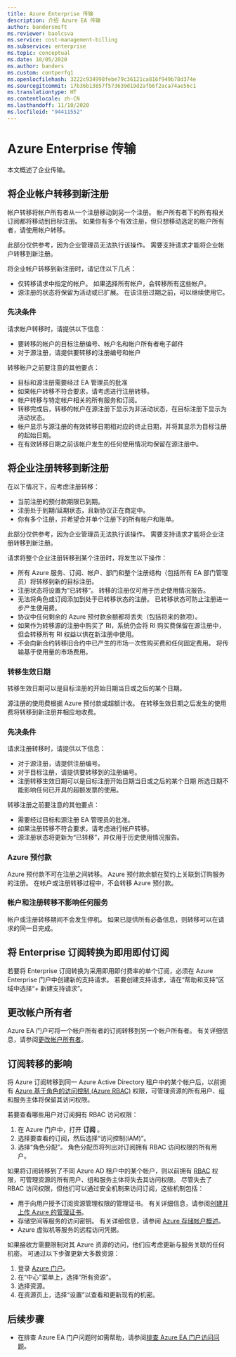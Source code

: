 ```yaml
---
title: Azure Enterprise 传输
description: 介绍 Azure EA 传输
author: bandersmsft
ms.reviewer: baolcsva
ms.service: cost-management-billing
ms.subservice: enterprise
ms.topic: conceptual
ms.date: 10/05/2020
ms.author: banders
ms.custom: contperfq1
ms.openlocfilehash: 3222c934998febe79c36121ca816f949b78d374e
ms.sourcegitcommit: 17b36b13857f573639d19d2afb6f2aca74ae56c1
ms.translationtype: HT
ms.contentlocale: zh-CN
ms.lasthandoff: 11/10/2020
ms.locfileid: "94411552"
---
```

# <a name="azure-enterprise-transfers"></a>Azure Enterprise 传输

本文概述了企业传输。

## <a name="transfer-an-enterprise-account-to-a-new-enrollment"></a>将企业帐户转移到新注册

帐户转移将帐户所有者从一个注册移动到另一个注册。 帐户所有者下的所有相关订阅都将移动到目标注册。 如果你有多个有效注册，但只想移动选定的帐户所有者，请使用帐户转移。

此部分仅供参考，因为企业管理员无法执行该操作。 需要支持请求才能将企业帐户转移到新注册。

将企业帐户转移到新注册时，请记住以下几点：

- 仅转移请求中指定的帐户。 如果选择所有帐户，会转移所有这些帐户。
- 源注册的状态将保留为活动或已扩展。 在该注册过期之前，可以继续使用它。

### <a name="prerequisites"></a>先决条件

请求帐户转移时，请提供以下信息：

- 要转移的帐户的目标注册编号、帐户名和帐户所有者电子邮件
- 对于源注册，请提供要转移的注册编号和帐户

转移帐户之前要注意的其他要点：

- 目标和源注册需要经过 EA 管理员的批准
- 如果帐户转移不符合要求，请考虑进行注册转移。
- 帐户转移与特定帐户相关的所有服务和订阅。
- 转移完成后，转移的帐户在源注册下显示为非活动状态，在目标注册下显示为活动状态。
- 帐户显示与源注册的有效转移日期相对应的终止日期，并将其显示为目标注册的起始日期。
- 在有效转移日期之前该帐户发生的任何使用情况均保留在源注册中。

## <a name="transfer-enterprise-enrollment-to-a-new-one"></a>将企业注册转移到新注册

在以下情况下，应考虑注册转移：

- 当前注册的预付款期限已到期。
- 注册处于到期/延期状态，且新协议正在商定中。
- 你有多个注册，并希望合并单个注册下的所有帐户和账单。

此部分仅供参考，因为企业管理员无法执行该操作。 需要支持请求才能将企业注册转移到新注册。

请求将整个企业注册转移到某个注册时，将发生以下操作：

- 所有 Azure 服务、订阅、帐户、部门和整个注册结构（包括所有 EA 部门管理员）将转移到新的目标注册。
- 注册状态将设置为“已转移”。 转移的注册仅可用于历史使用情况报告。
- 无法将角色或订阅添加到处于已转移状态的注册。 已转移状态可防止注册进一步产生使用费。
- 协议中任何剩余的 Azure 预付款余额都将丢失（包括将来的款项）。
-    如果作为转移源的注册中购买了 RI，系统仍会将 RI 购买费保留在源注册中，但会转移所有 RI 权益以供在新注册中使用。
-    不会向新合约转移旧合约中已产生的市场一次性购买费和任何固定费用。 将传输基于使用量的市场费用。

### <a name="effective-transfer-date"></a>转移生效日期

转移生效日期可以是目标注册的开始日期当日或之后的某个日期。

源注册的使用费根据 Azure 预付款或超额计收。 在转移生效日期之后发生的使用费将转移到新注册并相应地收费。

### <a name="prerequisites"></a>先决条件

请求注册转移时，请提供以下信息：

- 对于源注册，请提供注册编号。
- 对于目标注册，请提供要转移到的注册编号。
- 注册转移生效日期可以是目标注册开始日期当日或之后的某个日期 所选日期不能影响任何已开具的超额发票的使用。

转移注册之前要注意的其他要点：

- 需要经过目标和源注册 EA 管理员的批准。
- 如果注册转移不符合要求，请考虑进行帐户转移。
- 源注册状态将更新为“已转移”，并仅用于历史使用情况报告。

### <a name="azure-prepayment"></a>Azure 预付款

Azure 预付款不可在注册之间转移。 Azure 预付款余额在契约上关联到订购服务的注册。 在帐户或注册转移过程中，不会转移 Azure 预付款。

### <a name="no-services-affected-for-account-and-enrollment-transfers"></a>帐户和注册转移不影响任何服务

帐户或注册转移期间不会发生停机。 如果已提供所有必备信息，则转移可以在请求的同一日完成。

## <a name="transfer-an-enterprise-subscription-to-a-pay-as-you-go-subscription"></a>将 Enterprise 订阅转换为即用即付订阅

若要将 Enterprise 订阅转换为采用即用即付费率的单个订阅，必须在 Azure Enterprise 门户中创建新的支持请求。 若要创建支持请求，请在“帮助和支持”区域中选择“+ 新建支持请求”。 

## <a name="change-account-owner"></a>更改帐户所有者

Azure EA 门户可将一个帐户所有者的订阅转移到另一个帐户所有者。 有关详细信息，请参阅[更改帐户所有者](ea-portal-administration.md#change-account-owner)。

## <a name="subscription-transfer-effects"></a>订阅转移的影响

将 Azure 订阅转移到同一 Azure Active Directory 租户中的某个帐户后，以前拥有 [Azure 基于角色的访问控制 (Azure RBAC)](../../role-based-access-control/overview.md) 权限，可管理资源的所有用户、组和服务主体将保留其访问权限。

若要查看哪些用户对订阅拥有 RBAC 访问权限：

1. 在 Azure 门户中，打开 **订阅** 。
2. 选择要查看的订阅，然后选择“访问控制(IAM)”。
3. 选择“角色分配”。 角色分配页将列出对订阅拥有 RBAC 访问权限的所有用户。

如果将订阅转移到了不同 Azure AD 租户中的某个帐户，则以前拥有 [RBAC](../../role-based-access-control/overview.md) 权限，可管理资源的所有用户、组和服务主体将失去其访问权限。 尽管失去了 RBAC 访问权限，但他们可以通过安全机制来访问订阅，这些机制包括：

- 用于向用户授予订阅资源管理权限的管理证书。 有关详细信息，请参阅[创建并上传 Azure 的管理证书](../../cloud-services/cloud-services-certs-create.md)。
- 存储空间等服务的访问密钥。 有关详细信息，请参阅 [Azure 存储帐户概述](../../storage/common/storage-account-overview.md)。
- Azure 虚拟机等服务的远程访问凭据。

如果接收方需要限制对其 Azure 资源的访问，他们应考虑更新与服务关联的任何机密。 可通过以下步骤更新大多数资源：

1. 登录 [Azure 门户](https://portal.azure.com/)。
2. 在“中心”菜单上，选择“所有资源”。
3. 选择资源。
4. 在资源页上，选择“设置”以查看和更新现有的机密。

## <a name="next-steps"></a>后续步骤

- 在排查 Azure EA 门户问题时如需帮助，请参阅[排查 Azure EA 门户访问问题](ea-portal-troubleshoot.md)。